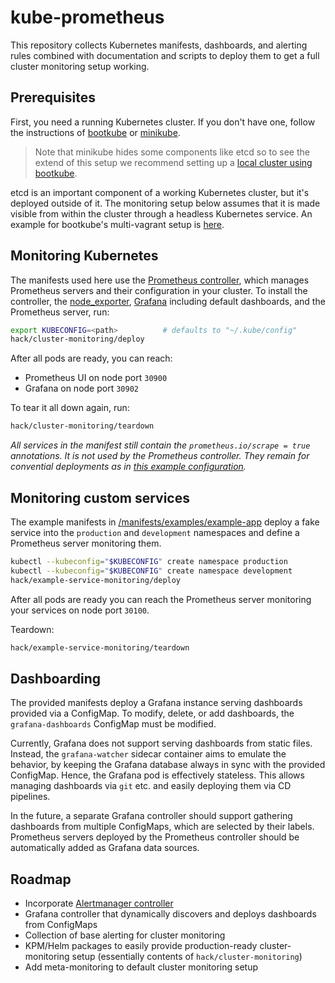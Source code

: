 # kube-prometheus

This repository collects Kubernetes manifests, dashboards, and alerting rules
combined with documentation and scripts to deploy them to get a full cluster 
monitoring setup working.

## Prerequisites

First, you need a running Kubernetes cluster. If you don't have one, follow
the instructions of [bootkube](https://github.com/kubernetes-incubator/bootkube)
or [minikube](https://github.com/kubernetes/minikube).

> Note that minikube hides some components like etcd so to see the extend of
> this setup we recommend setting up a [local cluster using bootkube](https://github.com/kubernetes-incubator/bootkube/tree/master/hack/multi-node).

etcd is an important component of a working Kubernetes cluster, but it's deployed
outside of it. The monitoring setup below assumes that it is made visible from
within the cluster through a headless Kubernetes service.
An example for bootkube's multi-vagrant setup is [here](/manifests/etcd/etcd-bootkube-vagrant-multi.yaml).

## Monitoring Kubernetes

The manifests used here use the [Prometheus controller](https://github.com/coreos/kube-prometheus-controller),
which manages Prometheus servers and their configuration in your cluster. To install the
controller, the [node_exporter](https://github.com/prometheus/node_exporter),
[Grafana](https://grafana.org) including default dashboards, and the Prometheus server, run:

```bash
export KUBECONFIG=<path>          # defaults to "~/.kube/config"
hack/cluster-monitoring/deploy
```

After all pods are ready, you can reach:

* Prometheus UI on node port `30900`
* Grafana on node port `30902`

To tear it all down again, run:

```bash
hack/cluster-monitoring/teardown
```

*All services in the manifest still contain the `prometheus.io/scrape = true` annotations. It is not
used by the Prometheus controller. They remain for convential deployments as in
[this example configuration](https://github.com/prometheus/prometheus/blob/master/documentation/examples/prometheus-kubernetes.yml).*

## Monitoring custom services

The example manifests in [/manifests/examples/example-app](/manifests/examples/example-app)
deploy a fake service into the `production` and `development` namespaces and define
a Prometheus server monitoring them.

```bash
kubectl --kubeconfig="$KUBECONFIG" create namespace production
kubectl --kubeconfig="$KUBECONFIG" create namespace development
hack/example-service-monitoring/deploy
```

After all pods are ready you can reach the Prometheus server monitoring your services
on node port `30100`.

Teardown:

```bash
hack/example-service-monitoring/teardown
```

## Dashboarding

The provided manifests deploy a Grafana instance serving dashboards provided via a ConfigMap.
To modify, delete, or add dashboards, the `grafana-dashboards` ConfigMap must be modified.

Currently, Grafana does not support serving dashboards from static files. Instead, the `grafana-watcher`
sidecar container aims to emulate the behavior, by keeping the Grafana database always in sync
with the provided ConfigMap. Hence, the Grafana pod is effectively stateless.
This allows managing dashboards via `git` etc. and easily deploying them via CD pipelines.

In the future, a separate Grafana controller should support gathering dashboards from multiple
ConfigMaps, which are selected by their labels.
Prometheus servers deployed by the Prometheus controller should be automatically added as
Grafana data sources.  

## Roadmap

* Incorporate [Alertmanager controller](https://github.com/coreos/kube-alertmanager-controller)
* Grafana controller that dynamically discovers and deploys dashboards from ConfigMaps
* Collection of base alerting for cluster monitoring
* KPM/Helm packages to easily provide production-ready cluster-monitoring setup (essentially contents of `hack/cluster-monitoring`)
* Add meta-monitoring to default cluster monitoring setup


